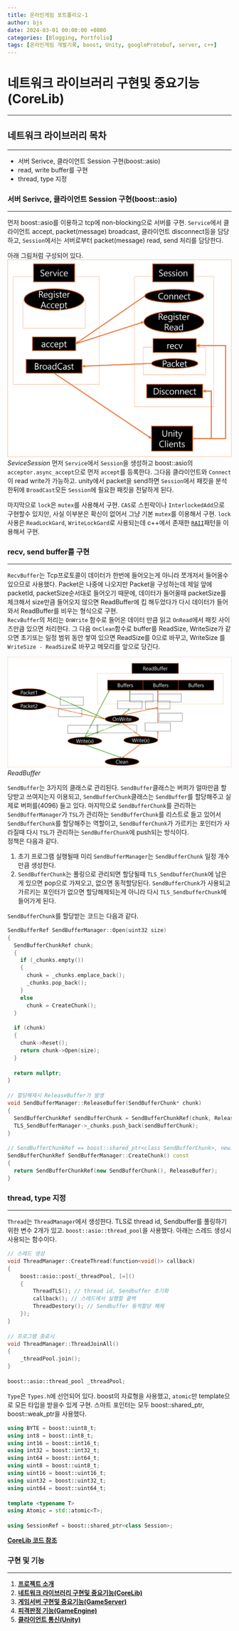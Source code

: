 ```yaml
---
title: 온라인게임 포트폴리오-1
author: bjs
date: 2024-03-01 00:00:00 +0800
categories: [Blogging, Portfolio]
tags: [온라인게임 개발기록, boost, Unity, googleProtobuf, server, c++]
---
```


# 네트워크 라이브러리 구현및 중요기능(CoreLib)

---

## 네트워크 라이브러리 목차

---

- 서버 Serivce, 클라이언트 Session 구현(boost::asio)
- read, write buffer를 구현
- thread, type 지정

### 서버 Serivce, 클라이언트 Session 구현(boost::asio)

---

먼저 boost::asio를 이용하고 tcp에 non-blocking으로 서버를 구현.
`Service`에서 클라이언트 accept, packet(message) broadcast, 클라이언트 disconnect등을 담당하고, `Session`에서는 서버로부터 packet(message) read, send 처리를 담당한다.

아래 그림처럼 구성되어 있다.
![SeviceSession](/assets/img/online2/SeviceSession.png)
_SeviceSession_
먼저 `Service`에서 `Session`을 생성하고 boost::asio의 `acceptor.async_accept`으로 먼저 `accept`를 등록한다. 그다음 클라이언트와 `Connect`이 read write가 가능하고. unity에서 packet을 send하면 `Session`에서 패킷을 분석한뒤에 `BroadCast`모든 `Session`에 필요한 패킷을 전달하게 된다.

마지막으로 `lock`은 `mutex`를 사용해서 구현. `CAS`로 스핀락이나 `InterlockedAdd`으로 구현할수 있지만, 사실 이부분은 확신이 없어서 그냥 기본 `mutex`를 이용해서 구현. `lock` 사용은 `ReadLockGard`, `WriteLockGard`로 사용되는데 c++에서 존재한 [`RAII`](https://en.cppreference.com/w/cpp/language/raii)패턴을 이용해서 구현.

### recv, send buffer를 구현

---

`RecvBuffer`는 Tcp프로토콜이 데이터가 한번에 들어오는게 아니라 쪼개저서 들어올수 있으므로 사용했다. Packet은 나중에 나오지만 Packet을 구성하는데 제일 앞에 packetId, packetSize순서대로 들어오기 때문에, 데이터가 들어올때 packetSize를 체크해서 size만큼 들어오지 않으면 ReadBuffer에 킵 해두었다가 다시 데이터가 들어와서 ReadBuffer를 비우는 형식으로 구현.  
`RecvBuffer`의 처리는 `OnWrite` 함수로 들어온 데이터 만큼 읽고 `OnRead`에서 패킷 사이즈만큼 있으면 처리한다. 그 다음 `OnClean`함수로 buffer를 ReadSize, WriteSize가 같으면 초기또는 일정 범위 동안 쌓여 있으면 ReadSize를 0으로 바꾸고, WriteSize 를 `WriteSize - ReadSize`로 바꾸고 메모리를 앞으로 당긴다.

![ReadBuffer](/assets/img/online2/ReadBuffer.png)
_ReadBuffer_

`SendBuffer`는 3가지의 클래스로 관리된다. `SendBuffer`클래스는 버퍼가 얼마만큼 할당받고 쓰여지는지 이용되고, `SendBufferChunk`클래스는 `SendBuffer`를 할당해주고 실제로 버퍼를(4096) 들고 있다. 마지막으로 `SendBufferChunk`를 관리하는 `SendBufferManager`가 `TSL`가 관리하는 `SendBufferChunk`를 리스트로 들고 있어서 `SendBufferChunk`를 할당해주는 역할이고, `SendBufferChunk`가 가르키는 포인터가 사라질때 다시 `TSL`가 관리하는 `SendBufferChunk`에 push되는 방식이다.  
정책은 다음과 같다.

1. 초기 프로그램 실행될때 미리 `SendBufferManager`는 `SendBufferChunk` 일정 개수만큼 생성한다.
2. `SendBufferChunk`는 풀링으로 관리되면 할당될때 `TLS_SendbufferChunk`에 남은게 있으면 pop으로 가져오고, 없으면 동적할당된다. `SendBufferChunk`가 사용되고 가르키는 포인터가 없으면 할당해제되는게 아니라 다시 `TLS_SendbufferChunk`에 들어가게 된다.

`SendBufferChunk`를 할당받는 코드는 다음과 같다.

```cpp
SendBufferRef SendBufferManager::Open(uint32 size)
{
  SendBufferChunkRef chunk;
  {
    if (_chunks.empty())
    {
      chunk = _chunks.emplace_back();
      _chunks.pop_back();
    }
    else
      chunk = CreateChunk();
  }

  if (chunk)
  {
    chunk->Reset();
    return chunk->Open(size);
  }

  return nullptr;
}

// 할당해제시 ReleaseBuffer가 발생
void SendBufferManager::ReleaseBuffer(SendBufferChunk* chunk)
{
  SendBufferChunkRef sendBufferChunk = SendBufferChunkRef(chunk, ReleaseBuffer);
  TLS_SendBufferManager->_chunks.push_back(sendBufferChunk);
}

// SendBufferChunkRef == boost::shared_ptr<class SendBufferChunk>, new로 생성, 해제는 ReleaseBuffer로 다시 tls로 들어감
SendBufferChunkRef SendBufferManager::CreateChunk() const
{
  return SendBufferChunkRef(new SendBufferChunk(), ReleaseBuffer);
}
```

### thread, type 지정

---

`Thread`는 `ThreadManager`에서 생성한다. TLS로 thread id, Sendbuffer를 풀링하기 위한 변수 2개가 있고. `boost::asio::thread_pool`을 사용했다. 아래는 스레드 생성시 사용되는 함수이다.

```cpp
// 스레드 생성
void ThreadManager::CreateThread(function<void()> callback)
{
    boost::asio::post(_threadPool, [=]()
    {
        ThreadTLS(); // thread id, Sendbuffer 초기화
        callback(); // 스레드에서 실행할 콜백
        ThreadDestory(); // Sendbuffer 동적할당 해제
    });
}

// 프로그램 종료시
void ThreadManager::ThreadJoinAll()
{
    _threadPool.join();
}

boost::asio::thread_pool _threadPool;
```

`Type`은 `Types.h`에 선언되어 있다. boost의 자료형을 사용했고, `atomic`만 template으로 모든 타입을 받을수 있게 구현. 스마트 포인터는 모두 boost::shared_ptr, boost::weak_ptr을 사용했다.

```cpp
using BYTE = boost::uint8_t;
using int8 = boost::int8_t;
using int16 = boost::int16_t;
using int32 = boost::int32_t;
using int64 = boost::int64_t;
using uint8 = boost::uint8_t;
using uint16 = boost::uint16_t;
using uint32 = boost::uint32_t;
using uint64 = boost::uint64_t;

template <typename T>
using Atomic = std::atomic<T>;

using SessionRef = boost::shared_ptr<class Session>;
```

[**CoreLib 코드 참조**](https://github.com/qornwh/GameServerProject/tree/main/CoreLib)

### 구현 및 기능

---

1. [**프로젝트 소개**](/posts/OnlineGameportfolio-0)
2. [**네트워크 라이브러리 구현및 중요기능(CoreLib)**](/posts/OnlineGameportfolio-1)
3. [**게임서버 구현및 중요기능(GameServer)**](/posts/OnlineGameportfolio-2)
4. [**피격판정 기능(GameEngine)**](/posts/OnlineGameportfolio-3)
5. [**클라이언트 통신(Unity)**](/posts/OnlineGameportfolio-4)

